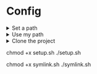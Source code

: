 # Config

<details><summary>Set a path</summary>

```
path=<your_path>
```
</details>

<details><summary>Use my path</summary>

```
path=$HOME/Config/
```

</details>

<details><summary>Clone the project</summary>

```
git clone https://github.com/paualberti/Gomoku $path
cd $path
```

</details>

chmod +x setup.sh
./setup.sh

chmod +x symlink.sh
./symlink.sh
```
